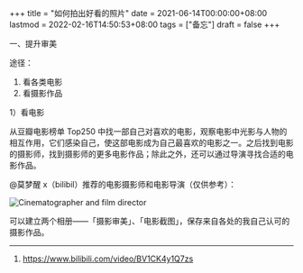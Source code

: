 +++
title = "如何拍出好看的照片"
date = 2021-06-14T00:00:00+08:00
lastmod = 2022-02-16T14:50:53+08:00
tags = ["备忘"]
draft = false
+++

一、提升审美

途径：

1.  看各类电影
2.  看摄影作品

1）看电影

从豆瓣电影榜单 Top250
中找一部自己对喜欢的电影，观察电影中光影与人物的相互作用，它们感染自己，使这部电影成为自己最喜欢的电影之一。之后找到电影的摄影师，找到摄影师的更多电影作品；除此之外，还可以通过导演寻找合适的电影作品。

@莫梦醒 x（bilibil）推荐的电影摄影师和电影导演（仅供参考）：

![](/images/cinematographer-and-film-director.png "Cinematographer and film director")

可以建立两个相册——「摄影审美」、「电影截图」，保存来自各处的我自己认可的摄影作品。

---

1.  <https://www.bilibili.com/video/BV1CK4y1Q7zs>
